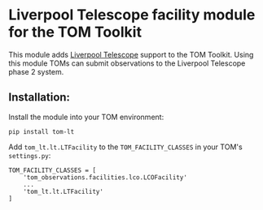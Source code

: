 # Liverpool Telescope facility module for the TOM Toolkit

This module adds [Liverpool Telescope](http://telescope.livjm.ac.uk/) support to the TOM
Toolkit. Using this module TOMs can submit observations to the Liverpool Telescope phase 2
system.

## Installation:

Install the module into your TOM environment:

    pip install tom-lt

Add `tom_lt.lt.LTFacility` to the `TOM_FACILITY_CLASSES` in your TOM's
`settings.py`:

    TOM_FACILITY_CLASSES = [
        'tom_observations.facilities.lco.LCOFacility'
        ...
        'tom_lt.lt.LTFacility'
    ]
